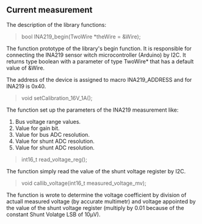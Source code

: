 ## Current measurement

The description of the library functions:

>bool INA219_begin(TwoWire *theWire = &Wire);

The function prototype of the library's begin function. It is responsible for connecting the INA219 sensor witch microcontroller (Arduino) by I2C. 
It returns type boolean with a parameter of type TwoWire* that has a default value of &Wire.

The address of the device is assigned to macro INA219_ADDRESS and for INA219 is 0x40. 

>void setCalibration_16V_1A();

The function set up the parameters of the INA219 measurement like:

1. Bus voltage range values.
2. Value for gain bit.
3. Value for bus ADC resolution.
4. Value for shunt ADC resolution.
5. Value for shunt ADC resolution.

>int16_t read_voltage_reg();

The function simply read the value of the shunt voltage register by I2C. 

>void callib_voltage(int16_t measured_voltage_mv);

The function is wrote to determine the voltage coefficient by division of actuall measured voltage (by accurate multimetr) and voltage appointed by the value of the shunt voltage register (multiply by 0.01 because of the constant Shunt Volatge LSB of 10µV).


